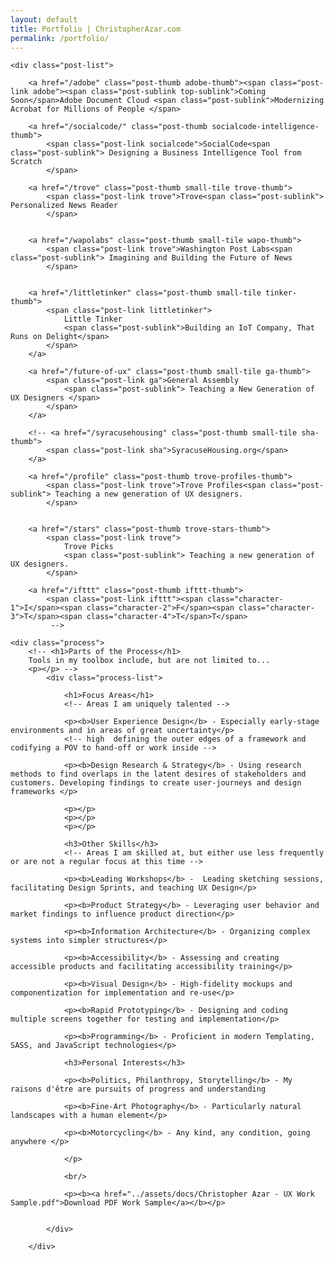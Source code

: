 ```yaml
---
layout: default
title: Portfolio | ChristopherAzar.com
permalink: /portfolio/
---
```

<!--
<div id="hello-ideo" class="hello-ideo" style="display:none;">
    <span class="ideo-logo"></span>
    <p class="ideo-welcome">Hello IDEO.org and welcome! Thanks for checking out my portfolio. I appreciate your time. </p>
</div> -->

<div class="portfolio-index-content">

    <div class="post-list">

		<a href="/adobe" class="post-thumb adobe-thumb"><span class="post-link adobe"><span class="post-sublink top-sublink">Coming Soon</span>Adobe Document Cloud <span class="post-sublink">Modernizing Acrobat for Millions of People </span>

        <a href="/socialcode/" class="post-thumb socialcode-intelligence-thumb">
            <span class="post-link socialcode">SocialCode<span class="post-sublink"> Designing a Business Intelligence Tool from Scratch
            </span>

		<a href="/trove" class="post-thumb small-tile trove-thumb">
            <span class="post-link trove">Trove<span class="post-sublink"> Personalized News Reader
			</span>


		<a href="/wapolabs" class="post-thumb small-tile wapo-thumb">
            <span class="post-link trove">Washington Post Labs<span class="post-sublink"> Imagining and Building the Future of News
			</span>


		<a href="/littletinker" class="post-thumb small-tile tinker-thumb">
			<span class="post-link littletinker">
				Little Tinker
				<span class="post-sublink">Building an IoT Company, That Runs on Delight</span>
			</span>
		</a>

		<a href="/future-of-ux" class="post-thumb small-tile ga-thumb">
            <span class="post-link ga">General Assembly
				<span class="post-sublink"> Teaching a New Generation of UX Designers </span>
			</span>
        </a>

        <!-- <a href="/syracusehousing" class="post-thumb small-tile sha-thumb">
            <span class="post-link sha">SyracuseHousing.org</span>
        </a>

     	<a href="/profile" class="post-thumb trove-profiles-thumb">
            <span class="post-link trove">Trove Profiles<span class="post-sublink"> Teaching a new generation of UX designers.
			</span>


        <a href="/stars" class="post-thumb trove-stars-thumb">
            <span class="post-link trove">
				Trove Picks
				<span class="post-sublink"> Teaching a new generation of UX designers.
			</span>

		<a href="/ifttt" class="post-thumb ifttt-thumb">
			<span class="post-link ifttt"><span class="character-1">I</span><span class="character-2">F</span><span class="character-3">T</span><span class="character-4">T</span>T</span>
			 -->

	<div class="process">
		<!-- <h1>Parts of the Process</h1>
		Tools in my toolbox include, but are not limited to...
		<p></p> -->
		    <div class="process-list">

				<h1>Focus Areas</h1>
				<!-- Areas I am uniquely talented -->

				<p><b>User Experience Design</b> - Especially early-stage environments and in areas of great uncertainty</p>
				<!-- high  defining the outer edges of a framework and codifying a POV to hand-off or work inside -->

				<p><b>Design Research & Strategy</b> - Using research methods to find overlaps in the latent desires of stakeholders and customers. Developing findings to create user-journeys and design frameworks </p>

				<p></p>
				<p></p>
				<p></p>

				<h3>Other Skills</h3>
				<!-- Areas I am skilled at, but either use less frequently or are not a regular focus at this time -->

				<p><b>Leading Workshops</b> -  Leading sketching sessions, facilitating Design Sprints, and teaching UX Design</p>

				<p><b>Product Strategy</b> - Leveraging user behavior and market findings to influence product direction</p>

				<p><b>Information Architecture</b> - Organizing complex systems into simpler structures</p>

				<p><b>Accessibility</b> - Assessing and creating accessible products and facilitating accessibility training</p>

				<p><b>Visual Design</b> - High-fidelity mockups and componentization for implementation and re-use</p>

				<p><b>Rapid Prototyping</b> - Designing and coding multiple screens together for testing and implementation</p>

				<p><b>Programming</b> - Proficient in modern Templating, SASS, and JavaScript technologies</p>

				<h3>Personal Interests</h3>

				<p><b>Politics, Philanthropy, Storytelling</b> - My raisons d'être are pursuits of progress and understanding

				<p><b>Fine-Art Photography</b> - Particularly natural landscapes with a human element</p>

				<p><b>Motorcycling</b> - Any kind, any condition, going anywhere </p>

				</p>

				<br/>

				<p><b><a href="../assets/docs/Christopher Azar - UX Work Sample.pdf">Download PDF Work Sample</a></b></p>


		    </div>

		</div>
